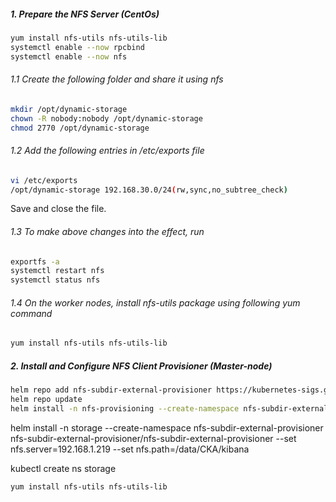 ##### 1. Prepare the NFS Server (CentOs)
```sh
yum install nfs-utils nfs-utils-lib
systemctl enable --now rpcbind
systemctl enable --now nfs
```
###### 1.1 Create the following folder and share it using nfs
```sh
mkdir /opt/dynamic-storage
chown -R nobody:nobody /opt/dynamic-storage
chmod 2770 /opt/dynamic-storage
```
###### 1.2 Add the following entries in /etc/exports file
```sh
vi /etc/exports
/opt/dynamic-storage 192.168.30.0/24(rw,sync,no_subtree_check)
```
Save and close the file.
###### 1.3 To make above changes into the effect, run
```sh
exportfs -a
systemctl restart nfs
systemctl status nfs
```
###### 1.4 On the worker nodes, install nfs-utils package using following yum command
```sh
yum install nfs-utils nfs-utils-lib
```

##### 2. Install and Configure NFS Client Provisioner (Master-node)
```sh
helm repo add nfs-subdir-external-provisioner https://kubernetes-sigs.github.io/nfs-subdir-external-provisioner
helm repo update
helm install -n nfs-provisioning --create-namespace nfs-subdir-external-provisioner nfs-subdir-external-provisioner/nfs-subdir-external-provisioner --set nfs.server=192.168.1.139 --set nfs.path=/opt/dynamic-storage


```





helm install -n storage --create-namespace nfs-subdir-external-provisioner nfs-subdir-external-provisioner/nfs-subdir-external-provisioner --set nfs.server=192.168.1.219 --set nfs.path=/data/CKA/kibana



kubectl create ns storage

```sh
yum install nfs-utils nfs-utils-lib
```
